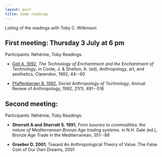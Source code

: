 ```yaml
---
layout: post
title: Some readings
---
```



Listing of the readings with Toby C. Wilkinson

## First meeting: Thursday 3 July at 6 pm

Participants: Néhémie, Toby
Readings: 

  - [Gell A. 1992](http://www.utexas.edu/courses/arh400/lectures/301/Text3.pdf),
 *The Technology of Enchantment and the Enchantment of Technology*, in Coote, J. & Shelton, A. (ed), Anthropology, art, and aesthetics, Clarendon, 1992, 44--60

  - [Pfaffenberger B. 1992](http://dx.doi.org/10.1146/annurev.an.21.100192.002423),
*Social Anthropology of Technology*, Annual Review of Anthropology, 1992, 21(1), 491--516


## Second meeting:

Participants: Néhémie, Toby
Readings:

  - **Sherratt A and Sherratt S. 1991**,
 *From luxuries to commodities: the nature of Mediterranean Bronze Age trading systems.* in N.H. Gale (ed.), Bronze Age Trade in the Mediterranean, 351--86

  - **Graeber D. 2001**, 
 Toward An Anthropological Theory of Value: The False Coin of Our Own Dreams, 2001


